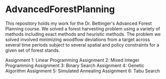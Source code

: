 # AdvancedForestPlanning
This repository holds my work for the Dr. Bettinger's Advanced Forest Planning course. We solved a forest harvesting problem using a variety of methods including exact methods and heuristic methods. The problem we solved involved minimizing woodflow deviations from a target across several time periods subject to several spatial and policy constraints for a given set of forest stands.

Assignment 1: Linear Programming
Assignment 2: Mixed Integer Programming
Assignment 3: Binary Search
Assignment 4: Genetic Algorithm
Assignment 5: Simulated Annealing
Assignment 6: Tabu Search
